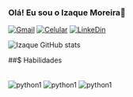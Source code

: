

### Olá! Eu sou o Izaque Moreira👋

[![Gmail](https://img.shields.io/badge/Gmail-D14836?style=for-the-badge&logo=gmail&logoColor=white)](https://mail.google.com/mail/u/1/#sent?compose=CllgCHrfSnPdVFLkGkgzsmZKfvkcXXvMrSNTVlhfpQlZTxrZrGJKnMlFqNMXFkrrrXnGtKbrCZL)
[![Celular](https://img.shields.io/badge/WhatsApp-25D366?style=for-the-badge&logo=whatsapp&logoColor=white)](https://wa.me/61996779291)
[![LinkeDin](https://img.shields.io/badge/LinkedIn-0077B5?style=for-the-badge&logo=linkedin&logoColor=white)](https://www.linkedin.com/in/izaque-barbosa-541282287)

![Izaque GitHub stats](https://github-readme-stats.vercel.app/api?username=Host613&show_icons=true&theme=dracula)

##$ Habilidades
<div style="display: inline_block"><br/>
<img align="center" alt=python1 src="https://img.shields.io/badge/Python-3776AB?style=for-the-badge&logo=python&logoColor=white" >
<img align="center" alt=python1 src="https://img.shields.io/badge/PostgreSQL-316192?style=for-the-badge&logo=postgresql&logoColor=white" >
<img align="center" alt=python1 src="https://img.shields.io/badge/R-276DC3?style=for-the-badge&logo=r&logoColor=white"
<div>

